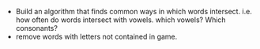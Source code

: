 + Build an algorithm that finds common ways in which words intersect.  i.e. how often do words intersect with vowels. which vowels? Which consonants?
+ remove words with letters not contained in game.
